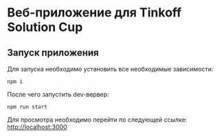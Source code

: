 # Веб-приложение для Tinkoff Solution Cup

## Запуск приложения

Для запуска необходимо установить все необходимые зависимости:

`npm i`

После чего запустить dev-вервер:

`npm run start`

Для просмотра необходимо перейти по следующей ссылке:
[http://localhost:3000](http://localhost:3000)
